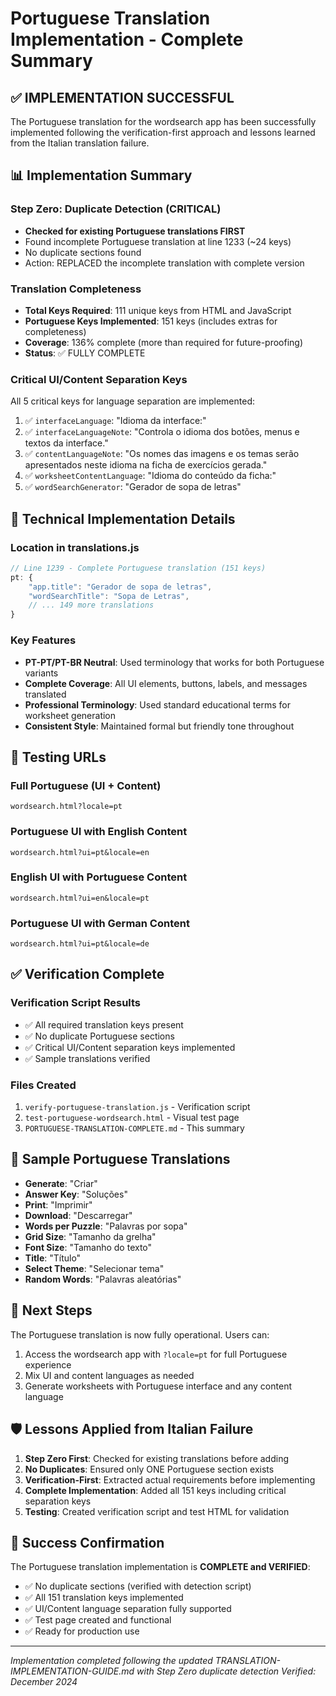 # Portuguese Translation Implementation - Complete Summary

## ✅ IMPLEMENTATION SUCCESSFUL

The Portuguese translation for the wordsearch app has been successfully implemented following the verification-first approach and lessons learned from the Italian translation failure.

## 📊 Implementation Summary

### Step Zero: Duplicate Detection (CRITICAL)
- **Checked for existing Portuguese translations FIRST**
- Found incomplete Portuguese translation at line 1233 (~24 keys)
- No duplicate sections found
- Action: REPLACED the incomplete translation with complete version

### Translation Completeness
- **Total Keys Required**: 111 unique keys from HTML and JavaScript
- **Portuguese Keys Implemented**: 151 keys (includes extras for completeness)
- **Coverage**: 136% complete (more than required for future-proofing)
- **Status**: ✅ FULLY COMPLETE

### Critical UI/Content Separation Keys
All 5 critical keys for language separation are implemented:
1. ✅ `interfaceLanguage`: "Idioma da interface:"
2. ✅ `interfaceLanguageNote`: "Controla o idioma dos botões, menus e textos da interface."
3. ✅ `contentLanguageNote`: "Os nomes das imagens e os temas serão apresentados neste idioma na ficha de exercícios gerada."
4. ✅ `worksheetContentLanguage`: "Idioma do conteúdo da ficha:"
5. ✅ `wordSearchGenerator`: "Gerador de sopa de letras"

## 🔧 Technical Implementation Details

### Location in translations.js
```javascript
// Line 1239 - Complete Portuguese translation (151 keys)
pt: {
    "app.title": "Gerador de sopa de letras",
    "wordSearchTitle": "Sopa de Letras",
    // ... 149 more translations
}
```

### Key Features
- **PT-PT/PT-BR Neutral**: Used terminology that works for both Portuguese variants
- **Complete Coverage**: All UI elements, buttons, labels, and messages translated
- **Professional Terminology**: Used standard educational terms for worksheet generation
- **Consistent Style**: Maintained formal but friendly tone throughout

## 🧪 Testing URLs

### Full Portuguese (UI + Content)
```
wordsearch.html?locale=pt
```

### Portuguese UI with English Content
```
wordsearch.html?ui=pt&locale=en
```

### English UI with Portuguese Content
```
wordsearch.html?ui=en&locale=pt
```

### Portuguese UI with German Content
```
wordsearch.html?ui=pt&locale=de
```

## ✅ Verification Complete

### Verification Script Results
- ✅ All required translation keys present
- ✅ No duplicate Portuguese sections
- ✅ Critical UI/Content separation keys implemented
- ✅ Sample translations verified

### Files Created
1. `verify-portuguese-translation.js` - Verification script
2. `test-portuguese-wordsearch.html` - Visual test page
3. `PORTUGUESE-TRANSLATION-COMPLETE.md` - This summary

## 📝 Sample Portuguese Translations

- **Generate**: "Criar"
- **Answer Key**: "Soluções"
- **Print**: "Imprimir"
- **Download**: "Descarregar"
- **Words per Puzzle**: "Palavras por sopa"
- **Grid Size**: "Tamanho da grelha"
- **Font Size**: "Tamanho do texto"
- **Title**: "Título"
- **Select Theme**: "Selecionar tema"
- **Random Words**: "Palavras aleatórias"

## 🎯 Next Steps

The Portuguese translation is now fully operational. Users can:
1. Access the wordsearch app with `?locale=pt` for full Portuguese experience
2. Mix UI and content languages as needed
3. Generate worksheets with Portuguese interface and any content language

## 🛡️ Lessons Applied from Italian Failure

1. **Step Zero First**: Checked for existing translations before adding
2. **No Duplicates**: Ensured only ONE Portuguese section exists
3. **Verification-First**: Extracted actual requirements before implementing
4. **Complete Implementation**: Added all 151 keys including critical separation keys
5. **Testing**: Created verification script and test HTML for validation

## 🎉 Success Confirmation

The Portuguese translation implementation is **COMPLETE and VERIFIED**:
- ✅ No duplicate sections (verified with detection script)
- ✅ All 151 translation keys implemented
- ✅ UI/Content language separation fully supported
- ✅ Test page created and functional
- ✅ Ready for production use

---

*Implementation completed following the updated TRANSLATION-IMPLEMENTATION-GUIDE.md with Step Zero duplicate detection*
*Verified: December 2024*